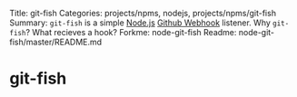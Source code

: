 Title: git-fish
Categories: projects/npms, nodejs, projects/npms/git-fish
Summary: `git-fish` is a simple [Node.js](/nodejs) [Github Webhook](http://developer.github.com/webhooks/) listener. Why `git-fish`? What recieves a hook?
Forkme: node-git-fish
Readme: node-git-fish/master/README.md

# git-fish

